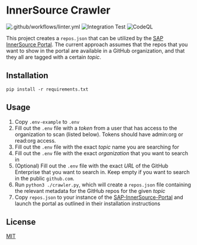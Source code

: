 # InnerSource Crawler
![.github/workflows/linter.yml](https://github.com/zkoppert/innersource-crawler/actions/workflows/linter.yml/badge.svg) ![Integration Test](https://github.com/zkoppert/innersource-crawler/actions/workflows/integration_tests.yml/badge.svg) ![CodeQL](https://github.com/zkoppert/innersource-crawler/actions/workflows/codeql-analysis.yml/badge.svg)

This project creates a `repos.json` that can be utilized by the [SAP InnerSource Portal][SAP-InnerSource-Portal]. The current approach assumes that the repos that you want to show in the portal are available in a GitHub organization, and that they all are tagged with a certain _topic_.

## Installation

`pip install -r requirements.txt`

## Usage

1. Copy `.env-example` to `.env`
1. Fill out the `.env` file with a _token_ from a user that has access to the organization to scan (listed below). Tokens should have admin:org or read:org access.
1. Fill out the `.env` file with the exact _topic_ name you are searching for
1. Fill out the `.env` file with the exact _organization_ that you want to search in
1. (Optional) Fill out the `.env` file with the exact _URL_ of the GitHub Enterprise that you want to search in. Keep empty if you want to search in the  public `github.com`.
1. Run `python3 ./crawler.py`, which will create a `repos.json` file containing the relevant metadata for the GitHub repos for the given _topic_
1. Copy `repos.json` to your instance of the [SAP-InnerSource-Portal][SAP-InnerSource-Portal] and launch the portal as outlined in their installation instructions

[SAP-InnerSource-Portal]: https://github.com/sap/project-portal-for-InnerSource

## License
[MIT](LICENSE)
